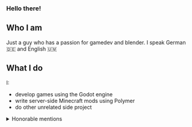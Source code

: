 ### Hello there!
## Who I am
Just a guy who has a passion for gamedev and blender.
I speak German 🇩🇪 and English 🇺🇲
## What I do
I:
- develop games using the Godot engine
- write server-side Minecraft mods using Polymer
- do other unrelated side project

<details>
  <summary>Honorable mentions</summary>

  
  | Number | Project |
  | --- | --- |
  | 1 | [FNAK](https://kirillathome.uucode.com/fnak) |
  | 2 | [cool content mod for my Minecraft server](https://github.com/Kirillathome/kahmod-server) |
  | 3 | [vocab trainer for latin](https://kirillathome.uucode.com/latein) |
</details>
<!--
**Kirillathome/Kirillathome** is a ✨ _special_ ✨ repository because its `README.md` (this file) appears on your GitHub profile.

Here are some ideas to get you started:

- 🔭 I’m currently working on ...
- 🌱 I’m currently learning ...
- 👯 I’m looking to collaborate on ...
- 🤔 I’m looking for help with ...
- 💬 Ask me about ...
- 📫 How to reach me: ...
- 😄 Pronouns: ...
- ⚡ Fun fact: ...
-->
